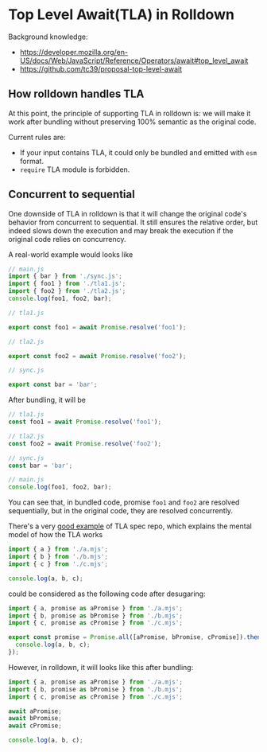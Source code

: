 # Top Level Await(TLA) in Rolldown

Background knowledge:

- https://developer.mozilla.org/en-US/docs/Web/JavaScript/Reference/Operators/await#top_level_await
- https://github.com/tc39/proposal-top-level-await

## How rolldown handles TLA

At this point, the principle of supporting TLA in rolldown is: we will make it work after bundling without preserving 100% semantic as the original code.

Current rules are:

- If your input contains TLA, it could only be bundled and emitted with `esm` format.
- `require` TLA module is forbidden.

## Concurrent to sequential

One downside of TLA in rolldown is that it will change the original code's behavior from concurrent to sequential. It still ensures the relative order, but indeed slows down the execution and may break the execution if the original code relies on concurrency.

A real-world example would looks like

```js
// main.js
import { bar } from './sync.js';
import { foo1 } from './tla1.js';
import { foo2 } from './tla2.js';
console.log(foo1, foo2, bar);

// tla1.js

export const foo1 = await Promise.resolve('foo1');

// tla2.js

export const foo2 = await Promise.resolve('foo2');

// sync.js

export const bar = 'bar';
```

After bundling, it will be

```js
// tla1.js
const foo1 = await Promise.resolve('foo1');

// tla2.js
const foo2 = await Promise.resolve('foo2');

// sync.js
const bar = 'bar';

// main.js
console.log(foo1, foo2, bar);
```

You can see that, in bundled code, promise `foo1` and `foo2` are resolved sequentially, but in the original code, they are resolved concurrently.

There's a very [good example](https://github.com/tc39/proposal-top-level-await?tab=readme-ov-file#semantics-as-desugaring) of TLA spec repo, which explains the mental model of how the TLA works

```js
import { a } from './a.mjs';
import { b } from './b.mjs';
import { c } from './c.mjs';

console.log(a, b, c);
```

could be considered as the following code after desugaring:

```js
import { a, promise as aPromise } from './a.mjs';
import { b, promise as bPromise } from './b.mjs';
import { c, promise as cPromise } from './c.mjs';

export const promise = Promise.all([aPromise, bPromise, cPromise]).then(() => {
  console.log(a, b, c);
});
```

However, in rolldown, it will looks like this after bundling:

```js
import { a, promise as aPromise } from './a.mjs';
import { b, promise as bPromise } from './b.mjs';
import { c, promise as cPromise } from './c.mjs';

await aPromise;
await bPromise;
await cPromise;

console.log(a, b, c);
```
